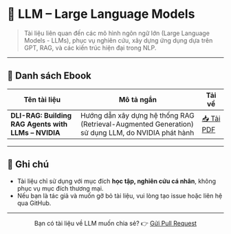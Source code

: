 # 🧠 LLM – Large Language Models

> Tài liệu liên quan đến các mô hình ngôn ngữ lớn (Large Language Models - LLMs), phục vụ nghiên cứu, xây dựng ứng dụng dựa trên GPT, RAG, và các kiến trúc hiện đại trong NLP.

---

## 📘 Danh sách Ebook

| Tên tài liệu | Mô tả ngắn | Tải về |
|-------------|------------|--------|
| **DLI-RAG: Building RAG Agents with LLMs – NVIDIA** | Hướng dẫn xây dựng hệ thống RAG (Retrieval-Augmented Generation) sử dụng LLM, do NVIDIA phát hành | [📥 Tải PDF](./DLI-RAG-Building%20RAG%20Agents%20with%20LLMs%20NVIDIA.pdf) |

---

## 📌 Ghi chú

- Tài liệu chỉ sử dụng với mục đích **học tập, nghiên cứu cá nhân**, không phục vụ mục đích thương mại.
- Nếu bạn là tác giả và muốn gỡ bỏ tài liệu, vui lòng tạo issue hoặc liên hệ qua GitHub.

---

<p align="center">
  Bạn có tài liệu về LLM muốn chia sẻ? 👉 <a href="https://github.com/TienNHM/ebooks/pulls">Gửi Pull Request</a>
</p>
